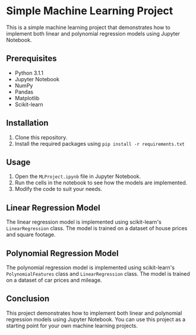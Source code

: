 # Simple Machine Learning Project

This is a simple machine learning project that demonstrates how to implement both linear and polynomial regression models using Jupyter Notebook.

## Prerequisites

- Python 3.1.1
- Jupyter Notebook
- NumPy
- Pandas
- Matplotlib
- Scikit-learn

## Installation

1. Clone this repository.
2. Install the required packages using `pip install -r requirements.txt`

## Usage

1. Open the `MLProject.ipynb` file in Jupyter Notebook.
2. Run the cells in the notebook to see how the models are implemented.
3. Modify the code to suit your needs.

## Linear Regression Model

The linear regression model is implemented using scikit-learn's `LinearRegression` class. The model is trained on a dataset of house prices and square footage.

## Polynomial Regression Model

The polynomial regression model is implemented using scikit-learn's `PolynomialFeatures` class and `LinearRegression` class. The model is trained on a dataset of car prices and mileage.

## Conclusion

This project demonstrates how to implement both linear and polynomial regression models using Jupyter Notebook. You can use this project as a starting point for your own machine learning projects.
